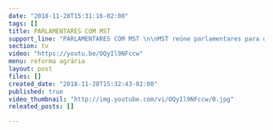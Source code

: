 ```yaml
---
date: "2018-11-28T15:31:16-02:00"
tags: []
title: PARLAMENTARES COM MST
support_line: "PARLAMENTARES COM MST \n\nMST reúne parlamentares para debater os desafios políticos do próximo período. Acompanhe o debate! \n\nPara saber mais: https://bit.ly/2QajZ1h"
section: tv
video: "https://youtu.be/OQyIl9NFccw"
menu: reforma agrária
layout: post
files: []
created_date: "2018-11-28T15:32:43-02:00"
published: true
video_thumbnail: "http://img.youtube.com/vi/OQyIl9NFccw/0.jpg"
releated_posts: []

---
```

